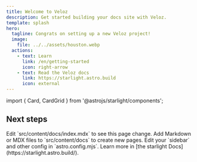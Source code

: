 ```yaml
---
title: Welcome to Veloz
description: Get started building your docs site with Veloz.
template: splash
hero:
  tagline: Congrats on setting up a new Veloz project!
  image:
    file: ../../assets/houston.webp
  actions:
    - text: Learn
      link: /en/getting-started
      icon: right-arrow
    - text: Read the Veloz docs
      link: https://starlight.astro.build
      icon: external
---
```


import { Card, CardGrid } from '@astrojs/starlight/components';

## Next steps

<CardGrid stagger>
	<Card title="Update content" icon="pencil">
		Edit `src/content/docs/index.mdx` to see this page change.
	</Card>
	<Card title="Add new content" icon="add-document">
		Add Markdown or MDX files to `src/content/docs` to create new pages.
	</Card>
	<Card title="Configure your site" icon="setting">
		Edit your `sidebar` and other config in `astro.config.mjs`.
	</Card>
	<Card title="Read the docs" icon="open-book">
		Learn more in [the starlight Docs](https://starlight.astro.build/).
	</Card>
</CardGrid>

